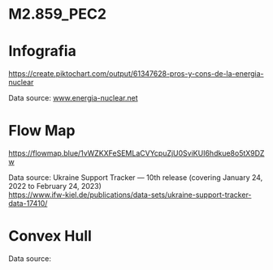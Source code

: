 # M2.859_PEC2

# Infografia
https://create.piktochart.com/output/61347628-pros-y-cons-de-la-energia-nuclear

Data source: www.energia-nuclear.net

# Flow Map
https://flowmap.blue/1vWZKXFeSEMLaCVYcpuZjU0SviKUI6hdkue8o5tX9DZw

Data source: Ukraine Support Tracker — 10th release (covering January 24, 2022 to February 24, 2023)											
https://www.ifw-kiel.de/publications/data-sets/ukraine-support-tracker-data-17410/


# Convex Hull

Data source:
